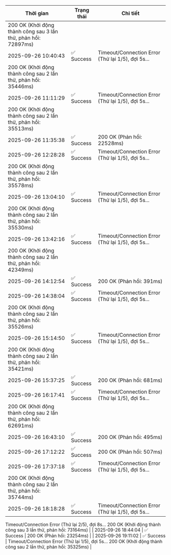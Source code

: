 | Thời gian | Trạng thái | Chi tiết |
|---|---|---|
200 OK (Khởi động thành công sau 3 lần thử, phản hồi: 72897ms) |
| 2025-09-26 10:40:43 | ✅ Success | Timeout/Connection Error (Thử lại 1/5), đợi 5s...
200 OK (Khởi động thành công sau 2 lần thử, phản hồi: 35446ms) |
| 2025-09-26 11:11:29 | ✅ Success | Timeout/Connection Error (Thử lại 1/5), đợi 5s...
200 OK (Khởi động thành công sau 2 lần thử, phản hồi: 35513ms) |
| 2025-09-26 11:35:38 | ✅ Success | 200 OK (Phản hồi: 22528ms) |
| 2025-09-26 12:28:28 | ✅ Success | Timeout/Connection Error (Thử lại 1/5), đợi 5s...
200 OK (Khởi động thành công sau 2 lần thử, phản hồi: 35578ms) |
| 2025-09-26 13:04:10 | ✅ Success | Timeout/Connection Error (Thử lại 1/5), đợi 5s...
200 OK (Khởi động thành công sau 2 lần thử, phản hồi: 35530ms) |
| 2025-09-26 13:42:16 | ✅ Success | Timeout/Connection Error (Thử lại 1/5), đợi 5s...
200 OK (Khởi động thành công sau 2 lần thử, phản hồi: 42349ms) |
| 2025-09-26 14:12:54 | ✅ Success | 200 OK (Phản hồi: 391ms) |
| 2025-09-26 14:38:04 | ✅ Success | Timeout/Connection Error (Thử lại 1/5), đợi 5s...
200 OK (Khởi động thành công sau 2 lần thử, phản hồi: 35526ms) |
| 2025-09-26 15:14:50 | ✅ Success | Timeout/Connection Error (Thử lại 1/5), đợi 5s...
200 OK (Khởi động thành công sau 2 lần thử, phản hồi: 35421ms) |
| 2025-09-26 15:37:25 | ✅ Success | 200 OK (Phản hồi: 681ms) |
| 2025-09-26 16:17:41 | ✅ Success | Timeout/Connection Error (Thử lại 1/5), đợi 5s...
200 OK (Khởi động thành công sau 2 lần thử, phản hồi: 62691ms) |
| 2025-09-26 16:43:10 | ✅ Success | 200 OK (Phản hồi: 495ms) |
| 2025-09-26 17:12:22 | ✅ Success | 200 OK (Phản hồi: 507ms) |
| 2025-09-26 17:37:18 | ✅ Success | Timeout/Connection Error (Thử lại 1/5), đợi 5s...
200 OK (Khởi động thành công sau 2 lần thử, phản hồi: 35744ms) |
| 2025-09-26 18:18:28 | ✅ Success | Timeout/Connection Error (Thử lại 1/5), đợi 5s...
Timeout/Connection Error (Thử lại 2/5), đợi 8s...
200 OK (Khởi động thành công sau 3 lần thử, phản hồi: 73164ms) |
| 2025-09-26 18:44:04 | ✅ Success | 200 OK (Phản hồi: 23254ms) |
| 2025-09-26 19:11:02 | ✅ Success | Timeout/Connection Error (Thử lại 1/5), đợi 5s...
200 OK (Khởi động thành công sau 2 lần thử, phản hồi: 35325ms) |
